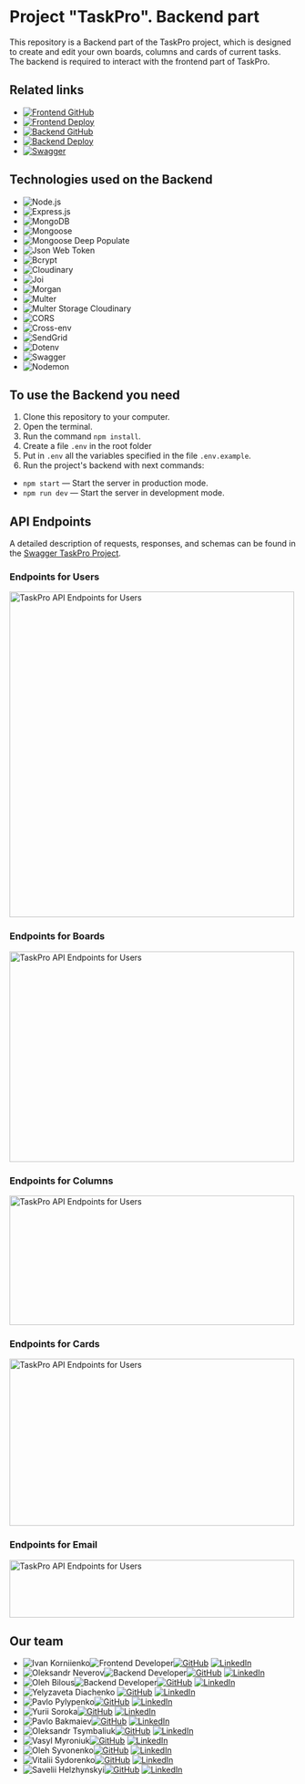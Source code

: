 # Project "TaskPro". Backend part

This repository is a Backend part of the TaskPro project, which is designed to create and edit your own boards, columns and cards of current tasks. The backend is required to interact with the frontend part of TaskPro.

## Related links

- [![Frontend GitHub](https://img.shields.io/badge/Frontend%20GitHub-blue?style=for-the-badge&logo=github)](https://github.com/korvan17/task-pro)
- [![Frontend Deploy](https://img.shields.io/badge/Frontend%20Deploy-yellow?style=for-the-badge&logo=github)](https://korvan17.github.io/task-pro/)
- [![Backend GitHub](https://img.shields.io/badge/Backend%20GitHub-green?style=for-the-badge&logo=github)](https://github.com/alex-neveroff/task-pro-backend)
- [![Backend Deploy](https://img.shields.io/badge/Backend%20Deploy-red?style=for-the-badge&logo=render)](https://task-pro-backend-4y7p.onrenderdotcom/)
- [![Swagger](https://img.shields.io/badge/Swagger-indigo?style=for-the-badge&logo=swagger)](https://task-pro-backend-4y7p.onrender.com/api-docs/)

## Technologies used on the Backend

- ![Node.js](https://img.shields.io/badge/Node.js-18.16.0-blue)
- ![Express.js](https://img.shields.io/badge/Express.js-4.17.1-yellow)
- ![MongoDB](https://img.shields.io/badge/MongoDB-7.0-green)
- ![Mongoose](https://img.shields.io/badge/Mongoose-7.3.4-cyan)
- ![Mongoose Deep Populate](https://img.shields.io/badge/Mongoose%20Deep%20Populate-3.2.0-darkGreen)
- ![Json Web Token](https://img.shields.io/badge/JSON%20Web%20Token-9.0.1-orange)
- ![Bcrypt](https://img.shields.io/badge/Bcrypt-2.4.3-lime)
- ![Cloudinary](https://img.shields.io/badge/Cloudinary-1.40.0-red)
- ![Joi](https://img.shields.io/badge/Joi-17.10.0-indigo)
- ![Morgan](https://img.shields.io/badge/Morgan-1.10.0-pink)
- ![Multer](https://img.shields.io/badge/Multer-1.4.5-darkGray)
- ![Multer Storage Cloudinary](https://img.shields.io/badge/Multer%20Storage%20Cloudinary-4.0.0-maroon)
- ![CORS](https://img.shields.io/badge/CORS-2.8.5-darkBlue)
- ![Cross-env](https://img.shields.io/badge/Cross--env-7.0.3-gold)
- ![SendGrid](https://img.shields.io/badge/SendGrid-7.7.0-purple)
- ![Dotenv](https://img.shields.io/badge/Dotenv-16.3.1-silver)
- ![Swagger](https://img.shields.io/badge/Swagger-5.0.0-brown)
- ![Nodemon](https://img.shields.io/badge/Nodemon-2.0.15-lightGray)

## To use the Backend you need

1. Clone this repository to your computer.
2. Open the terminal.
3. Run the command `npm install`.
4. Create a file `.env` in the root folder
5. Put in `.env` all the variables specified in the file `.env.example`.
6. Run the project's backend with next commands:

- `npm start` — Start the server in production mode.
- `npm run dev` — Start the server in development mode.

## API Endpoints

A detailed description of requests, responses, and schemas can be found in the
[Swagger TaskPro Project](https://task-pro-backend-4y7p.onrender.com/api-docs/).

### Endpoints for Users

<img src="https://res.cloudinary.com/task-pro/image/upload/v1693912933/samples/users.jpg" alt="TaskPro API Endpoints for Users" width="500" height="571">

### Endpoints for Boards

<img src="https://res.cloudinary.com/task-pro/image/upload/v1693912933/samples/boards.jpg" alt="TaskPro API Endpoints for Users" width="500" height="369">

### Endpoints for Columns

<img src="https://res.cloudinary.com/task-pro/image/upload/v1693912933/samples/columns.jpg" alt="TaskPro API Endpoints for Users" width="500" height="227">

### Endpoints for Cards

<img src="https://res.cloudinary.com/task-pro/image/upload/v1693912933/samples/cards.jpg" alt="TaskPro API Endpoints for Users" width="500" height="293">

### Endpoints for Email

<img src="https://res.cloudinary.com/task-pro/image/upload/v1693912932/samples/email.jpg" alt="TaskPro API Endpoints for Users" width="500" height="101">

## Our team

- ![Ivan Korniienko](https://img.shields.io/badge/Ivan%20Korniienko-Team%20Lead%20Frontend-green)![Frontend Developer](https://img.shields.io/badge/Frontend%20Developer-blue)[![GitHub](https://img.shields.io/badge/github-grey?logo=github)](https://github.com/korvan17)
  [![LinkedIn](https://img.shields.io/badge/linkedIn-grey?logo=linkedin)](https://www.linkedin.com/in/ivan-kornienko-from-ukraine/)
- ![Oleksandr Neverov](https://img.shields.io/badge/Oleksandr%20Neverov-Team%20Lead%20Backend-green)![Backend Developer](https://img.shields.io/badge/Backend%20Developer-red)[![GitHub](https://img.shields.io/badge/github-grey?logo=github)](https://github.com/alex-neveroff)
  [![LinkedIn](https://img.shields.io/badge/linkedIn-grey?logo=linkedin)](https://www.linkedin.com/in/alexandr-neverov/)
- ![Oleh Bilous](https://img.shields.io/badge/Oleh%20Bilous-Scrum%20Master-gold)![Backend Developer](https://img.shields.io/badge/Backend%20Developer-red)[![GitHub](https://img.shields.io/badge/github-grey?logo=github)](https://github.com/Bilous-Oleh)
  [![LinkedIn](https://img.shields.io/badge/linkedIn-grey?logo=linkedin)](https://www.linkedin.com/in/olehbilous/)
- ![Yelyzaveta Diachenko](https://img.shields.io/badge/Yelyzaveta%20Diachenko-Frontend%20Developer-blue) [![GitHub](https://img.shields.io/badge/github-grey?logo=github)](https://github.com/di-liza)
  [![LinkedIn](https://img.shields.io/badge/linkedIn-grey?logo=linkedin)](https://www.linkedin.com/in/yelizaveta-diachenko/)
- ![Pavlo Pylypenko](https://img.shields.io/badge/Pavlo%20Pylypenko-Frontend%20Developer-blue)[![GitHub](https://img.shields.io/badge/github-grey?logo=github)](https://github.com/PilyaP)
  [![LinkedIn](https://img.shields.io/badge/linkedIn-grey?logo=linkedin)](https://www.linkedin.com/in/pavlo-pylypenko-339b374b/)
- ![Yurii Soroka](https://img.shields.io/badge/Yurii%20Soroka-Frontend%20Developer-blue)[![GitHub](https://img.shields.io/badge/github-grey?logo=github)](https://github.com/yuriisoroka165)
  [![LinkedIn](https://img.shields.io/badge/linkedIn-grey?logo=linkedin)](https://www.linkedin.com/in/yurii-soroka-3293a6272/)
- ![Pavlo Bakmaiev](https://img.shields.io/badge/Pavlo%20Bakmaiev-Frontend%20Developer-blue)[![GitHub](https://img.shields.io/badge/github-grey?logo=github)](https://github.com/bakmaiev)
  [![LinkedIn](https://img.shields.io/badge/linkedIn-grey?logo=linkedin)](https://www.linkedin.com/in/bakmaiev/)
- ![Oleksandr Tsymbaliuk](https://img.shields.io/badge/Oleksandr%20Tsymbaliuk-Frontend%20Developer-blue)[![GitHub](https://img.shields.io/badge/github-grey?logo=github)](https://github.com/Oleksandr-Tsimbaliuk)
  [![LinkedIn](https://img.shields.io/badge/linkedIn-grey?logo=linkedin)](https://www.linkedin.com/in/-oleksandr-tsymbaliuk/)
- ![Vasyl Myroniuk](https://img.shields.io/badge/Vasyl%20Myroniuk-Frontend%20Developer-blue)[![GitHub](https://img.shields.io/badge/github-grey?logo=github)](https://github.com/Julik85)
  [![LinkedIn](https://img.shields.io/badge/linkedIn-grey?logo=linkedin)](https://www.linkedin.com/in/vasyl-mironiuk/)
- ![Oleh Syvonenko](https://img.shields.io/badge/Oleh%20Syvonenko-Frontend%20Developer-blue)[![GitHub](https://img.shields.io/badge/github-grey?logo=github)](https://github.com/SyvonenkoOleh)
  [![LinkedIn](https://img.shields.io/badge/linkedIn-grey?logo=linkedin)](https://www.linkedin.com/in/oleh-syvonenko-604589272/)
- ![Vitalii Sydorenko](https://img.shields.io/badge/Vitalii%20Sydorenko-Frontend%20Developer-blue)[![GitHub](https://img.shields.io/badge/github-grey?logo=github)](https://github.com/V1talquaaa)
  [![LinkedIn](https://img.shields.io/badge/linkedIn-grey?logo=linkedin)](https://www.linkedin.com/in/vitalii-sydorenko-11b20aa8/)
- ![Savelii Helzhynskyi](https://img.shields.io/badge/Savelii%20Helzhynskyi-Frontend%20Developer-blue)[![GitHub](https://img.shields.io/badge/github-grey?logo=github)](https://github.com/Geljinskiy)
  [![LinkedIn](https://img.shields.io/badge/linkedIn-grey?logo=linkedin)](https://www.linkedin.com/in/savelii-helzhynskyi/)
